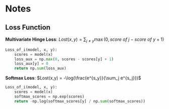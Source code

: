 # Notes

## Loss Function

__Multivariate Hinge Loss__:
$Lost(x,y) = \sum_{j\neq y} \max(0 , score\ of\ j - score\ of\ y + 1)$

```python
Loss_of_i(model, x, y):
    scores = model(x)
    loss_aux = np.max(0, scores - scores[y] + 1)
    loss_aux[y] = 0
    return np.sum(loss_aux)
``` 

__Softmax Loss__:
$Lost(x,y) = -\log(\frac{e^{s_y}}{\sum_j e^{s_j}})$

```python
Loss_of_i(model, x, y):
    scores = model(x)
    softmax_scores = np.exp(scores)
    return -np.log(softmax_scores[y] / np.sum(softmax_scores))
```